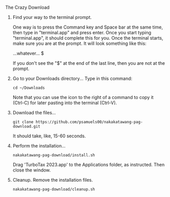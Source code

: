 The Crazy Download

1. Find your way to the terminal prompt.

   One way is to press the Command key and Space bar at the same time, then type in "terminal.app" and press enter.
   Once you start typing "terminal.app", it should complete this for you.  Once the terminal starts, make sure you
   are at the prompt.  It will look something like this:

   ...whatever... $

   If you don't see the "$" at the end of the last line, then you are not at the prompt.

2. Go to your Downloads directory... Type in this command:

       cd ~/Downloads

   Note that you can use the icon to the right of a command to copy it (Ctrl-C) for
   later pasting into the terminal (Ctrl-V).

3. Download the files...

       git clone https://github.com/psamuels00/nakakatawang-pag-download.git

   It should take, like, 15-60 seconds.

4. Perform the installation...

       nakakatawang-pag-download/install.sh

   Drag 'TurboTax 2023.app' to the Applications folder, as instructed.
   Then close the window.

5. Cleanup.  Remove the installation files.

       nakakatawang-pag-download/cleanup.sh

